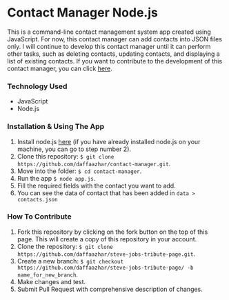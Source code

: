 # Contact Manager Node.js
This is a command-line contact management system app created using JavaScript. For now, this contact manager can add contacts into JSON files only. I will continue to develop this contact manager until it can perform other tasks, such as deleting contacts, updating contacts, and displaying a list of existing contacts. If you want to contribute to the development of this contact manager, you can click [here](#how-to-contribute).

### Technology Used
- JavaScript
- Node.js

### Installation & Using The App
1. Install node.js [here](https://nodejs.org/en/download/) (if you have already installed node.js on your machine, you can go to step number 2).
2. Clone this repository: `$ git clone https://github.com/daffaazhar/contact-manager.git`.
3. Move into the folder:  `$ cd contact-manager`.
4. Run the app `$ node app.js`.
5. Fill the required fields with the contact you want to add.
6. You can see the data of contact that has been added in `data > contacts.json`

### How To Contribute
1. Fork this repository by clicking on the fork button on the top of this page. This will create a copy of this repository in your account.
2. Clone the repository: `$ git clone https://github.com/daffaazhar/steve-jobs-tribute-page.git`.
3. Create a new branch: `$ git checkout https://github.com/daffaazhar/steve-jobs-tribute-page/ -b name_for_new_branch`.
4. Make changes and test.
5. Submit Pull Request with comprehensive description of changes.
